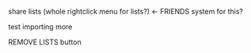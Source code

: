 share lists (whole rightclick menu for lists?) <- FRIENDS system for this?

test importing more

REMOVE LISTS button